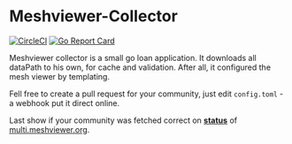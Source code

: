 # Meshviewer-Collector
[![CircleCI](https://circleci.com/gh/genofire/meshviewer-collector/tree/master.svg?style=shield)](https://circleci.com/gh/genofire/meshviewer-collector/tree/develop)
[![Go Report Card](https://goreportcard.com/badge/github.com/genofire/meshviewer-collector)](https://goreportcard.com/report/github.com/genofire/meshviewer-collector)

Meshviewer collector is a small go loan application.
It downloads all dataPath to his own, for cache and validation.
After all, it configured the mesh viewer by templating.


Fell free to create a pull request for your community,
just edit `config.toml` - a webhook put it direct online.

Last show if your community was fetched correct on [**status**](https://data.meshviewer.org/collector/) of [multi.meshviewer.org](https://multi.meshviewer.org/).
